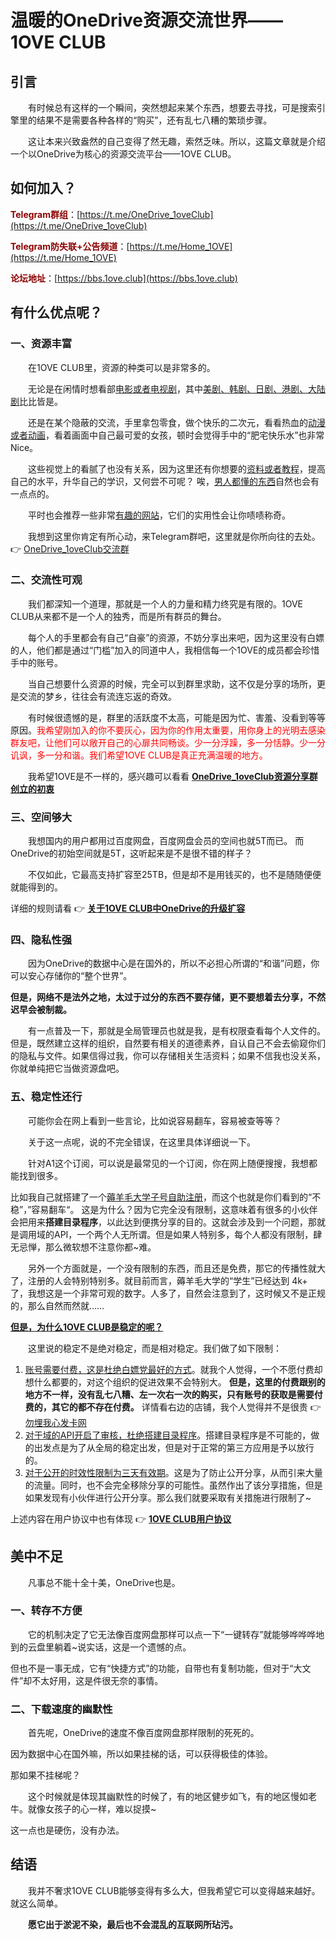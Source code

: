 # 温暖的OneDrive资源交流世界——1OVE CLUB

## 引言

&emsp;&emsp;有时候总有这样的一个瞬间，突然想起来某个东西，想要去寻找，可是搜索引擎里的结果不是需要各种各样的“购买”，还有乱七八糟的繁琐步骤。

&emsp;&emsp;这让本来兴致盎然的自己变得了然无趣，索然乏味。所以，这篇文章就是介绍一个以OneDrive为核心的资源交流平台——1OVE CLUB。

## 如何加入？

<font style="color:darkred"><b>Telegram群组</b></font>：[https://t.me/OneDrive_1oveClub](https://t.me/OneDrive_1oveClub)

<font style="color:darkred"><b>Telegram防失联+公告频道</b></font>：[https://t.me/Home_1OVE](https://t.me/Home_1OVE)

<font style="color:darkred"><b>论坛地址</b></font>：[https://bbs.1ove.club](https://bbs.1ove.club)

## 有什么优点呢？

### 一、资源丰富

&emsp;&emsp;在1OVE CLUB里，资源的种类可以是非常多的。

&emsp;&emsp;无论是在闲情时想看部<u>电影或者电视剧</u>，其中<u>美剧、韩剧、日剧、港剧、大陆剧</u>比比皆是。

&emsp;&emsp;还是在某个隐蔽的交流，手里拿包零食，做个快乐的二次元，看看热血的<u>动漫或者动画</u>，看着画面中自己最可爱的女孩，顿时会觉得手中的“肥宅快乐水”也非常Nice。

&emsp;&emsp;这些视觉上的看腻了也没有关系，因为这里还有你想要的<u>资料或者教程</u>，提高自己的水平，升华自己的学识，又何尝不可呢？
唉，<u>男人都懂的东西</u>自然也会有一点点的。

&emsp;&emsp;平时也会推荐一些非常<u>有趣的网站</u>，它们的实用性会让你啧啧称奇。

&emsp;&emsp;我想到这里你肯定有所心动，来Telegram群吧，这里就是你所向往的去处。 👉 [OneDrive_1oveClub交流群](https://t.me/OneDrive_1oveClub)

### 二、交流性可观

&emsp;&emsp;我们都深知一个道理，那就是一个人的力量和精力终究是有限的。1OVE CLUB从来都不是一个人的独秀，而是所有群员的舞台。

&emsp;&emsp;每个人的手里都会有自己“自豪”的资源，不妨分享出来吧，因为这里没有白嫖的人，他们都是通过“门槛”加入的同道中人，我相信每一个1OVE的成员都会珍惜手中的账号。

&emsp;&emsp;当自己想要什么资源的时候，完全可以到群里求助，这不仅是分享的场所，更是交流的梦乡，往往会有流连忘返的奇效。

&emsp;&emsp;有时候很遗憾的是，群里的活跃度不太高，可能是因为忙、害羞、没看到等等原因。<font style="color:red">我希望刚加入的你不要灰心，因为你的作用太重要，用你身上的光明去感染群友吧，让他们可以敞开自己的心扉共同畅谈。少一分浮躁，多一分恬静。少一分讥讽，多一分和谐。我们希望1OVE CLUB是真正充满温暖的地方。</font>

&emsp;&emsp;我希望1OVE是不一样的，感兴趣可以看看 **[OneDrive_1oveClub资源分享群创立的初衷](https://www.qian.blue/archives/OneDrive_1oveClub-Original_Intention.html)**

### 三、空间够大

&emsp;&emsp;我想国内的用户都用过百度网盘，百度网盘会员的空间也就5T而已。
而OneDrive的初始空间就是5T，这听起来是不是很不错的样子？

&emsp;&emsp;不仅如此，它最高支持扩容至25TB，但是却不是用钱买的，也不是随随便便就能得到的。

详细的规则请看 👉 [**关于1OVE CLUB中OneDrive的升级扩容**](https://www.qian.blue/archives/About_OneDriveExpansion.html)

### 四、隐私性强

&emsp;&emsp;因为OneDrive的数据中心是在国外的，所以不必担心所谓的“和谐”问题，你可以安心存储你的“整个世界”。

**但是，网络不是法外之地，太过于过分的东西不要存储，更不要想着去分享，不然迟早会被制裁。**

&emsp;&emsp;有一点普及一下，那就是全局管理员也就是我，是有权限查看每个人文件的。但是，既然建立这样的组织，自然要有相关的道德素养，自认自己不会去偷窥你们的隐私与文件。如果信得过我，你可以存储相关生活资料；如果不信我也没关系，你就单纯把它当做资源盘吧。

### 五、稳定性还行

&emsp;&emsp;可能你会在网上看到一些言论，比如说容易翻车，容易被查等等？

&emsp;&emsp;关于这一点呢，说的不完全错误，在这里具体详细说一下。

&emsp;&emsp;针对A1这个订阅，可以说是最常见的一个订阅，你在网上随便搜搜，我想都能找到很多。

比如我自己就搭建了一个[薅羊毛大学子号自助注册](https://ceo.qiantigers.workers.dev/)，而这个也就是你们看到的“不稳”，”容易翻车“。
这是为什么？因为它完全没有限制，这意味着有很多的小伙伴会把用来**搭建目录程序**，以此达到便携分享的目的。这就会涉及到一个问题，那就是调用域的API，一个两个人无所谓。但是如果人特别多，每个人都没有限制，肆无忌惮，那么微软想不注意你都~难。

&emsp;&emsp;另外一个方面就是，一个没有限制的东西，而且还是免费，那它的传播性就大了，注册的人会特别特别多。就目前而言，薅羊毛大学的“学生”已经达到 4k+ 了，我想这是一个非常可观的数字。人多了，自然会注意到了，这时候又不是正规的，那么自然而然就……

**<u>但是，为什么1OVE CLUB是稳定的呢？</u>**

&emsp;&emsp;这里说的稳定不是绝对稳定，而是相对稳定。我们做了如下限制：

1. <u>账号需要付费，这是杜绝白嫖党最好的方式</u>。就我个人觉得，一个不愿付费却想什么都要的，对这个组织的促进效果不会特别大。 **但是，这里的付费跟别的地方不一样，没有乱七八糟、左一次右一次的购买，只有账号的获取是需要付费的，其它的都不存在付费。** 详情看右边的店铺，我个人觉得并不是很贵 👉 [勿埋我心发卡网](https://shop.qian.blue/)
2. <u>对于域的API开启了审核，杜绝搭建目录程序</u>。搭建目录程序是不可能的，做的出发点是为了从全局的稳定出发，但是对于正常的第三方应用是予以放行的。
3. <u>对于公开的时效性限制为三天有效期</u>。这是为了防止公开分享，从而引来大量的流量。同时，也不会完全移除分享的可能性。虽然作出了该分享措施，但是如果发现有小伙伴进行公开分享。那么我们就要采取有关措施进行限制了~

上述内容在用户协议中也有体现 👉 **[1OVE CLUB用户协议](https://www.qian.blue/archives/YongHuXieYi.html)**

## 美中不足

&emsp;&emsp;凡事总不能十全十美，OneDrive也是。

### 一、转存不方便

&emsp;&emsp;它的机制决定了它无法像百度网盘那样可以点一下“一键转存”就能够哗哗哗地到的云盘里躺着~说实话，这是一个遗憾的点。

但也不是一事无成，它有“快捷方式”的功能，自带也有复制功能，但对于“大文件”却不太好用，这是件很无奈的事情。

### 二、下载速度的幽默性

&emsp;&emsp;首先呢，OneDrive的速度不像百度网盘那样限制的死死的。

因为数据中心在国外嘛，所以如果挂梯的话，可以获得极佳的体验。

那如果不挂梯呢？

&emsp;&emsp;这个时候就是体现其幽默性的时候了，有的地区健步如飞，有的地区慢如老牛。就像女孩子的心一样，难以捉摸~

这一点也是硬伤，没有办法。

## 结语

&emsp;&emsp;我并不奢求1OVE CLUB能够变得有多么大，但我希望它可以变得越来越好。就这么简单。

&emsp;&emsp;**愿它出于淤泥不染，最后也不会混乱的互联网所玷污。**
